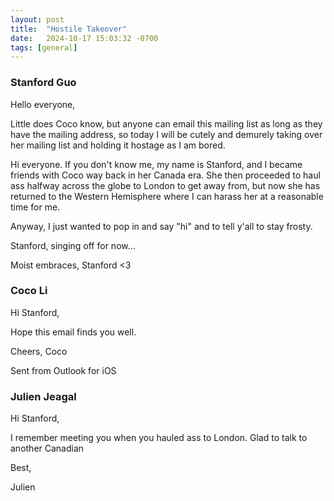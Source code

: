 ```yaml
---
layout: post
title:  "Hostile Takeover"
date:   2024-10-17 15:03:32 -0700
tags: [general]
---
```

### Stanford Guo
Hello everyone,

Little does Coco know, but anyone can email this mailing list as long as they have the mailing address, so today I will be cutely and demurely taking over her mailing list and holding it hostage as I am bored.

Hi everyone. If you don't know me, my name is Stanford, and I became friends with Coco way back in her Canada era. She then proceeded to haul ass halfway across the globe to London to get away from, but now she has returned to the Western Hemisphere where I can harass her at a reasonable time for me. 

Anyway, I just wanted to pop in and say "hi" and to tell y'all to stay frosty.

Stanford, singing off for now...

Moist embraces,
Stanford <3

### Coco Li
Hi Stanford,

Hope this email finds you well.

Cheers,
Coco

Sent from Outlook for iOS

### Julien Jeagal
Hi Stanford,

I remember meeting you when you hauled ass to London. Glad to talk to another Canadian

Best,

Julien

